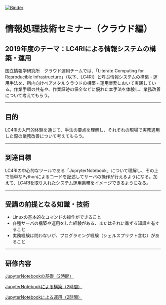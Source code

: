 [![Binder](https://mybinder.org/badge_logo.svg)](https://mybinder.org/v2/gh/mnagaku/seminar-lc4ri/master)

# 情報処理技術セミナー（クラウド編）

## 2019年度のテーマ：LC4RIによる情報システムの構築・運用

国立情報学研究所　クラウド運用チームでは、「Literate Computing for Reproducible Infrastructure」（以下、LC4RI）と呼ぶ情報システムの構築・運用手法を、所内向けベアメタルクラウドの構築・運用業務において実践している。作業手順の共有や、作業証跡の保全などに優れた本手法を体験し、業務改善について考えてもらう。

----

## 目的

LC4RIの入門的体験を通じて、手法の要点を理解し、それぞれの現場で実務適用した際の業務改善について考えてもらう。

----

## 到達目標

LC4RIの中心的なツールである「JupryterNotebook」について理解し、その上で簡単なPythonによるコードを記述してサーバの操作が行えるようになる。加えて、LC4RIを取り入れたシステム運用業務をイメージできるようになる。

----

## 受講の前提となる知識・技術

- Linuxの基本的なコマンドの操作ができること
- 各種サーバの構築や運用をした経験がある、またはそれに準ずる知識を有すること
- 実務経験は問わないが、プログラミング経験（シェルスプリクト含む）があること

----

## 研修内容

[JupyterNotebookの基礎（2時間）](基礎.ipynb)

[JupyterNotebookによる構築（2時間）](構築.ipynb)

[JupyterNotebookによる運用（2時間）](運用.ipynb)
